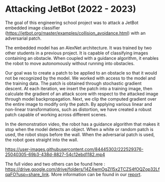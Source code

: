 # Attacking JetBot (2022 - 2023)

The goal of this engineering school project was to attack a JetBot embedded image classifier (https://jetbot.org/master/examples/collision_avoidance.html) with an adversarial patch.

The embedded model has an AlexNet architecture. It was trained by two other students in a previous project. It is capable of classifying images containing an obstacle. When coupled with a guidance algorithm, it enables the robot to move autonomously without running into obstacles.

Our goal was to create a patch to be applied to an obstacle so that it would not be recognized by the model. We worked with access to the model and the training data. The patch is obtained through stochastic gradient descent. At each iteration, we insert the patch into a training image, then calculate the gradient of an attack score with respect to the attacked image through model backpropagation. Next, we clip the computed gradient over the entire image to modify only the patch. By applying various linear and non-linear transformations, such as distortion, we have created a robust patch capable of working across different scenes.

In the demonstration video, the robot has a guidance algorithm that makes it stop when the model detects an object. When a white or random patch is used, the robot stops before the wall. When the adversarial patch is used, the robot goes straight into the wall.

https://user-images.githubusercontent.com/84445302/222529376-25040305-69b3-438d-8827-54c12ebd1182.mp4

The full video and two others can be found here : https://drive.google.com/drive/folders/14Z4wmOgZl15x2TCZS4fOQZop32LfqaFO?usp=share_link. More information can be found in our [report](RapportEcrit_SouhailaNouinou_AlexisMotet.pdf).



